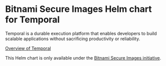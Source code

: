# Bitnami Secure Images Helm chart for Temporal

Temporal is a durable execution platform that enables developers to build scalable applications without sacrificing productivity or reliability.

[Overview of Temporal](https://temporal.io)

This Helm chart is only available under the [Bitnami Secure Images initiative](https://news.broadcom.com/app-dev/broadcom-introduces-bitnami-secure-images-for-production-ready-containerized-applications).
